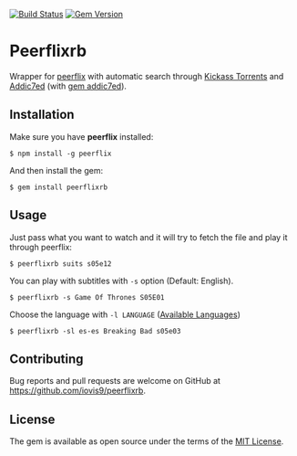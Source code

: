 [![Build Status](https://travis-ci.org/iovis9/peerflixrb.svg?branch=master)](https://travis-ci.org/iovis9/peerflixrb)
[![Gem Version](https://badge.fury.io/rb/peerflixrb.svg)](https://badge.fury.io/rb/peerflixrb)

# Peerflixrb

Wrapper for [peerflix](https://github.com/mafintosh/peerflix) with automatic search through [Kickass Torrents](kat.cr) and [Addic7ed](http://www.addic7ed.com/) (with [gem addic7ed](https://github.com/michaelbaudino/addic7ed-ruby)).

## Installation

Make sure you have **peerflix** installed:

    $ npm install -g peerflix

And then install the gem:

    $ gem install peerflixrb

## Usage

Just pass what you want to watch and it will try to fetch the file and play it through peerflix:

    $ peerflixrb suits s05e12

You can play with subtitles with ```-s``` option (Default: English).

    $ peerflixrb -s Game Of Thrones S05E01

Choose the language with ```-l LANGUAGE``` ([Available Languages](https://github.com/michaelbaudino/addic7ed-ruby/blob/master/lib/addic7ed/common.rb))

    $ peerflixrb -sl es-es Breaking Bad s05e03


## Contributing

Bug reports and pull requests are welcome on GitHub at https://github.com/iovis9/peerflixrb.


## License

The gem is available as open source under the terms of the [MIT License](http://opensource.org/licenses/MIT).

